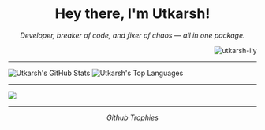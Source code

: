 <h1 align="center">
  Hey there, I'm Utkarsh! 
</h1>

<p align="center">
  <em>Developer, breaker of code, and fixer of chaos — all in one package.</em>
</p>
<p align="right"> <img src="https://komarev.com/ghpvc/?username=utkarsh-ily&label=Profile%20views&color=0e75b6&style=flat" alt="utkarsh-ily" /> </p>

---

<p align="Centre">
  <img src="https://github-readme-stats.vercel.app/api?username=Utkarsh-ily&show_icons=true&theme=dark&hide_border=false&include_all_commits=true&count_private=true" alt="Utkarsh's GitHub Stats" />
<img src="https://github-readme-stats.vercel.app/api/top-langs/?username=Utkarsh-ily&theme=dark&hide_border=false&include_all_commits=true&count_private=true&layout=compact" alt="Utkarsh's Top Languages" />


---

<p align="left">
  <a href="https://skillicons.dev">
    <img src="https://skillicons.dev/icons?i=ts,js,react,html,css,tailwind,vscode,python,lua,nodejs,mongodb&perline=20" />
  </a>
</p>

---

<p align="center">
  <em>Github Trophies</em>
</p>
